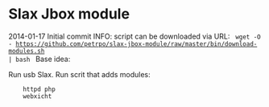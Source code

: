 Slax Jbox module
================

2014-01-17 Initial commit
INFO:
script can be downloaded via URL:
<code>
wget -O - https://github.com/petrpo/slax-jbox-module/raw/master/bin/download-modules.sh | bash
</code>
Base idea:

Run usb Slax. Run scrit that adds modules:

        httpd php
        webxicht
